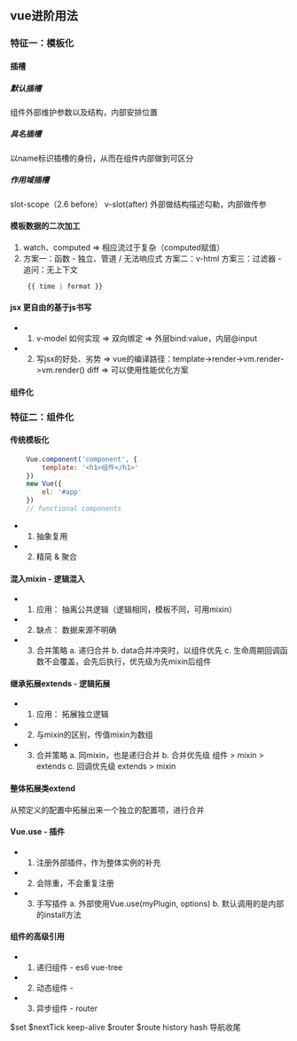 ## vue进阶用法
### 特征一：模板化
#### 插槽
##### 默认插槽
组件外部维护参数以及结构，内部安排位置

##### 具名插槽
以name标识插槽的身份，从而在组件内部做到可区分

##### 作用域插槽
slot-scope（2.6 before）
v-slot(after)
外部做结构描述勾勒，内部做传参

#### 模板数据的二次加工
1. watch、computed => 相应流过于复杂（computed赋值）
2. 方案一：函数 - 独立、管道 / 无法响应式
   方案二：v-html 
   方案三：过滤器 - 追问：无上下文
   ```js
    {{ time | format }}
   ```

#### jsx 更自由的基于js书写
* 1. v-model 如何实现 => 双向绑定 => 外层bind:value，内层@input
* 2. 写jsx的好处、劣势 => vue的编译路径：template->render->vm.render->vm.render() diff => 可以使用性能优化方案

#### 组件化

### 特征二：组件化
#### 传统模板化
```js
    Vue.component('component', {
        template: '<h1>组件</h1>'
    })
    new Vue({
        el: '#app'
    })
    // functional components
```
* 1. 抽象复用
* 2. 精简 & 聚合

#### 混入mixin - 逻辑混入
* 1. 应用： 抽离公共逻辑（逻辑相同，模板不同，可用mixin）
* 2. 缺点： 数据来源不明确
* 3. 合并策略
    a. 递归合并
    b. data合并冲突时，以组件优先
    c. 生命周期回调函数不会覆盖，会先后执行，优先级为先mixin后组件

#### 继承拓展extends - 逻辑拓展
* 1. 应用： 拓展独立逻辑
* 2. 与mixin的区别，传值mixin为数组
* 3. 合并策略
    a. 同mixin，也是递归合并
    b. 合并优先级 组件 > mixin > extends
    c. 回调优先级 extends > mixin

#### 整体拓展类extend
从预定义的配置中拓展出来一个独立的配置项，进行合并

#### Vue.use - 插件
* 1. 注册外部插件，作为整体实例的补充
* 2. 会除重，不会重复注册
* 3. 手写插件
    a. 外部使用Vue.use(myPlugin, options)
    b. 默认调用的是内部的install方法

#### 组件的高级引用
* 1. 递归组件 - es6 vue-tree
* 2. 动态组件 - <component :is='name'></component>
* 3. 异步组件 - router

$set $nextTick keep-alive
$router $route history hash 导航收尾
